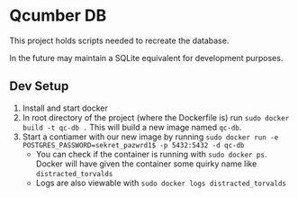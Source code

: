 # Qcumber DB

This project holds scripts needed to recreate the database.

In the future may maintain a SQLite equivalent for development purposes.

## Dev Setup

1. Install and start docker
2. In root directory of the project (where the Dockerfile is) run `sudo docker build -t qc-db .`
   This will build a new image named `qc-db`.
3. Start a contiamer with our new image by running
   `sudo docker run -e POSTGRES_PASSWORD=sekret_pazwrd1$ -p 5432:5432 -d qc-db`
    - You can check if the container is running with `sudo docker ps`. Docker will have given the
      container some quirky name like `distracted_torvalds`
    - Logs are also viewable with `sudo docker logs distracted_torvalds`
